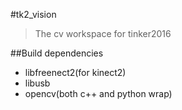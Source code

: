 #tk2\_vision
>The cv workspace for tinker2016

##Build dependencies
* libfreenect2(for kinect2)
* libusb
* opencv(both c++ and python wrap)

